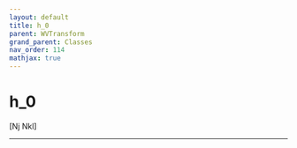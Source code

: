 ```yaml
---
layout: default
title: h_0
parent: WVTransform
grand_parent: Classes
nav_order: 114
mathjax: true
---
```


#  h_0

[Nj Nkl]


---

